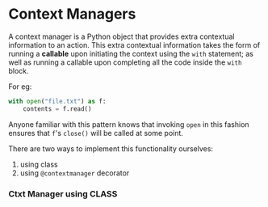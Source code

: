 # Context Managers

A context manager is a Python object that provides extra contextual information to an action.
This extra contextual information takes the form of running a **callable** upon initiating the 
context using the `with` statement; as well as running a callable upon completing all the code 
inside the `with` block. 

For eg:

```python
with open("file.txt") as f:
    contents = f.read()
```

Anyone familiar with this pattern knows that invoking `open` in this fashion ensures that 
`f`'s `close()` will be called at some point. 

There are two ways to implement this functionality ourselves:

1. using class
2. using `@contextmanager` decorator

### Ctxt Manager using CLASS

```python

```
